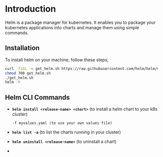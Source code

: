 # Introduction

Helm is a package manager for kubernetes. It enables you to package your kubernetes applications into charts and manage them using simple commands.

## Installation 

To install helm on your machine, follow these steps;
```bash
curl -fsSL -o get_helm.sh https://raw.githubusercontent.com/helm/helm/main/scripts/get-helm-3
chmod 700 get_helm.sh
./get_helm.sh
helm -h
```

## Helm CLI Commands

- **`helm install <release-name> <chart>`** (to install a helm chart to your k8s cluster)
  ```
  -f myvalues.yaml (to use your own values file)
  ```
  
- **`helm list -a`** (to list the charts running in your cluster)

- **`helm uninstall <release-name>`** (to uninstall a chart)

- 

